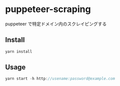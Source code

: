 # puppeteer-scraping

puppeteer で特定ドメイン内のスクレイピングする

## Install

```js
yarn install
```

## Usage

```js
yarn start -h http://usename:password@example.com
```
